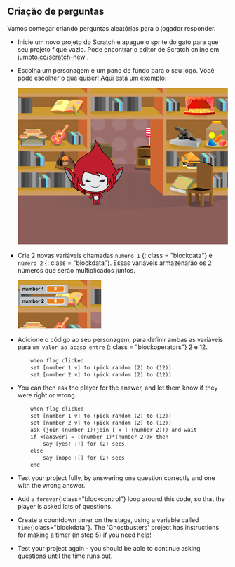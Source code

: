## Criação de perguntas

Vamos começar criando perguntas aleatórias para o jogador responder.

+ Inicie um novo projeto do Scratch e apague o sprite do gato para que seu projeto fique vazio. Pode encontrar o editor de Scratch online em <a href="http://jumpto.cc/scratch-new" target="_blank"> jumpto.cc/scratch-new </a>.

+ Escolha um personagem e um pano de fundo para o seu jogo. Você pode escolher o que quiser! Aqui está um exemplo:
    
    ![screenshot](images/brain-setting.png)

+ Crie 2 novas variáveis ​​chamadas ` numero 1 ` {: class = "blockdata"} e ` número 2 ` {: class = "blockdata"}. Essas variáveis ​​armazenarão os 2 números que serão multiplicados juntos.
    
    ![screenshot](images/brain-variables.png)

+ Adicione o código ao seu personagem, para definir ambas as variáveis ​​para ` um valor ao acaso entre ` {: class = "blockoperators"} 2 e 12.
    
    ```blocks
        when flag clicked
        set [number 1 v] to (pick random (2) to (12))
        set [number 2 v] to (pick random (2) to (12))
    ```

+ You can then ask the player for the answer, and let them know if they were right or wrong.
    
    ```blocks
        when flag clicked
        set [number 1 v] to (pick random (2) to (12))
        set [number 2 v] to (pick random (2) to (12))
        ask (join (number 1)(join [ x ] (number 2))) and wait
        if <(answer) = ((number 1)*(number 2))> then
            say [yes! :)] for (2) secs
        else
            say [nope :(] for (2) secs
        end
    ```

+ Test your project fully, by answering one question correctly and one with the wrong answer.

+ Add a `forever`{:class="blockcontrol"} loop around this code, so that the player is asked lots of questions.

+ Create a countdown timer on the stage, using a variable called `time`{:class="blockdata"}. The 'Ghostbusters' project has instructions for making a timer (in step 5) if you need help!

+ Test your project again - you should be able to continue asking questions until the time runs out.